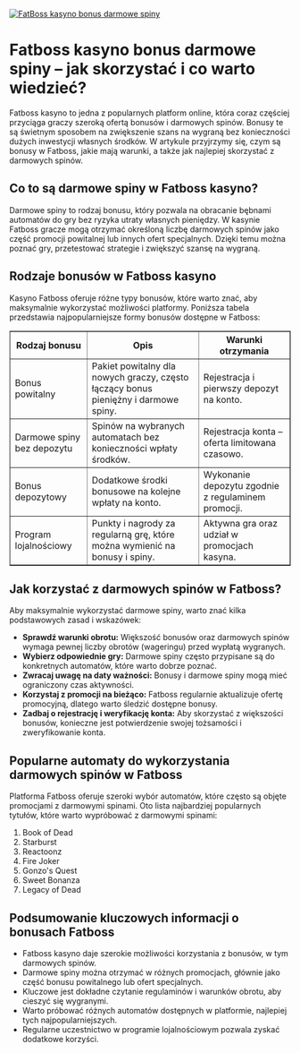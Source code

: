 [![FatBoss kasyno bonus darmowe spiny](https://123-caf.pages.dev/gitsignup.png)](https://vrmoo.ru/Bt82HjjY)

<h1>Fatboss kasyno bonus darmowe spiny – jak skorzystać i co warto wiedzieć?</h1> <p>Fatboss kasyno to jedna z popularnych platform online, która coraz częściej przyciąga graczy szeroką ofertą bonusów i darmowych spinów. Bonusy te są świetnym sposobem na zwiększenie szans na wygraną bez konieczności dużych inwestycji własnych środków. W artykule przyjrzymy się, czym są bonusy w Fatboss, jakie mają warunki, a także jak najlepiej skorzystać z darmowych spinów.</p>  <h2>Co to są darmowe spiny w Fatboss kasyno?</h2> <p>Darmowe spiny to rodzaj bonusu, który pozwala na obracanie bębnami automatów do gry bez ryzyka utraty własnych pieniędzy. W kasynie Fatboss gracze mogą otrzymać określoną liczbę darmowych spinów jako część promocji powitalnej lub innych ofert specjalnych. Dzięki temu można poznać gry, przetestować strategie i zwiększyć szansę na wygraną.</p>  <h2>Rodzaje bonusów w Fatboss kasyno</h2> <p>Kasyno Fatboss oferuje różne typy bonusów, które warto znać, aby maksymalnie wykorzystać możliwości platformy. Poniższa tabela przedstawia najpopularniejsze formy bonusów dostępne w Fatboss:</p>  <table border="1" cellpadding="8" cellspacing="0" style="border-collapse: collapse; width: 100%; max-width: 600px;">   <thead>     <tr>       <th>Rodzaj bonusu</th>       <th>Opis</th>       <th>Warunki otrzymania</th>     </tr>   </thead>   <tbody>     <tr>       <td>Bonus powitalny</td>       <td>Pakiet powitalny dla nowych graczy, często łączący bonus pieniężny i darmowe spiny.</td>       <td>Rejestracja i pierwszy depozyt na konto.</td>     </tr>     <tr>       <td>Darmowe spiny bez depozytu</td>       <td>Spinów na wybranych automatach bez konieczności wpłaty środków.</td>       <td>Rejestracja konta – oferta limitowana czasowo.</td>     </tr>     <tr>       <td>Bonus depozytowy</td>       <td>Dodatkowe środki bonusowe na kolejne wpłaty na konto.</td>       <td>Wykonanie depozytu zgodnie z regulaminem promocji.</td>     </tr>     <tr>       <td>Program lojalnościowy</td>       <td>Punkty i nagrody za regularną grę, które można wymienić na bonusy i spiny.</td>       <td>Aktywna gra oraz udział w promocjach kasyna.</td>     </tr>   </tbody> </table>  <h2>Jak korzystać z darmowych spinów w Fatboss?</h2> <p>Aby maksymalnie wykorzystać darmowe spiny, warto znać kilka podstawowych zasad i wskazówek:</p> <ul>   <li><strong>Sprawdź warunki obrotu:</strong> Większość bonusów oraz darmowych spinów wymaga pewnej liczby obrotów (wageringu) przed wypłatą wygranych.</li>   <li><strong>Wybierz odpowiednie gry:</strong> Darmowe spiny często przypisane są do konkretnych automatów, które warto dobrze poznać.</li>   <li><strong>Zwracaj uwagę na daty ważności:</strong> Bonusy i darmowe spiny mogą mieć ograniczony czas aktywności.</li>   <li><strong>Korzystaj z promocji na bieżąco:</strong> Fatboss regularnie aktualizuje ofertę promocyjną, dlatego warto śledzić dostępne bonusy.</li>   <li><strong>Zadbaj o rejestrację i weryfikację konta:</strong> Aby skorzystać z większości bonusów, konieczne jest potwierdzenie swojej tożsamości i zweryfikowanie konta.</li> </ul>  <h2>Popularne automaty do wykorzystania darmowych spinów w Fatboss</h2> <p>Platforma Fatboss oferuje szeroki wybór automatów, które często są objęte promocjami z darmowymi spinami. Oto lista najbardziej popularnych tytułów, które warto wypróbować z darmowymi spinami:</p> <ol>   <li>Book of Dead</li>   <li>Starburst</li>   <li>Reactoonz</li>   <li>Fire Joker</li>   <li>Gonzo's Quest</li>   <li>Sweet Bonanza</li>   <li>Legacy of Dead</li> </ol>  <h2>Podsumowanie kluczowych informacji o bonusach Fatboss</h2> <ul>   <li>Fatboss kasyno daje szerokie możliwości korzystania z bonusów, w tym darmowych spinów.</li>   <li>Darmowe spiny można otrzymać w różnych promocjach, głównie jako część bonusu powitalnego lub ofert specjalnych.</li>   <li>Kluczowe jest dokładne czytanie regulaminów i warunków obrotu, aby cieszyć się wygranymi.</li>   <li>Warto próbować różnych automatów dostępnych w platformie, najlepiej tych najpopularniejszych.</li>   <li>Regularne uczestnictwo w programie lojalnościowym pozwala zyskać dodatkowe korzyści.</li> </ul>